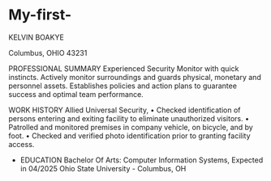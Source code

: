 # My-first-
KELVIN BOAKYE

Columbus, OHIO 43231 

PROFESSIONAL SUMMARY
Experienced Security Monitor with quick instincts. Actively monitor surroundings and guards physical, monetary and personnel assets. Establishes policies and action plans to guarantee success and optimal team performance.

WORK HISTORY
Allied Universal Security, 
• Checked identification of persons entering and exiting facility to eliminate unauthorized visitors.
• Patrolled and monitored premises in company vehicle, on bicycle, and by foot.
• Checked and verified photo identification prior to granting facility access.

- EDUCATION
Bachelor Of Arts: Computer Information Systems, Expected in 04/2025
Ohio State University - Columbus, OH
